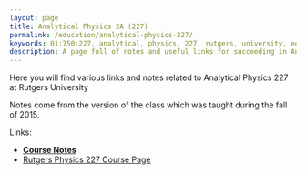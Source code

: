 ```yaml
---
layout: page
title: Analytical Physics 2A (227)
permalink: /education/analytical-physics-227/
keywords: 01:750:227, analytical, physics, 227, rutgers, university, education, electromagnestism, maxwell, magnetostatics, circuits, currents, impedance
description: A page full of notes and useful links for succeeding in Analytical Physics 227 at Rutgers University. 
---
```

  
Here you will find various links and notes related to Analytical Physics 227 at Rutgers University

Notes come from the version of the class which was taught during the fall of 2015.

Links:

- [**Course Notes**](notes/)
- [Rutgers Physics 227 Course Page](http://physics.rutgers.edu/ugrad/227/)